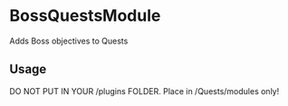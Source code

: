 # BossQuestsModule
Adds Boss objectives to Quests

## Usage

DO NOT PUT IN YOUR /plugins FOLDER. Place in /Quests/modules only!
